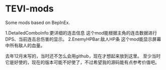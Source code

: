 # TEVI-mods
 Some mods based on BepInEx.

1.DetailedComboInfo:更详细的连击信息
	这个mod能根据主角的连击数据进行DPS、当前连击总伤害的显示。
2.EnemyHPBar:敌人HP条
	这个mod能显示屏幕中所有敌人的血量。

去年12月末写的，当时还不怎么会用github，现在才想起来放到这里。
至少当时它是好使的，现在的版本可能不好使了，不过希望我的源码能有点参考价值吧。

